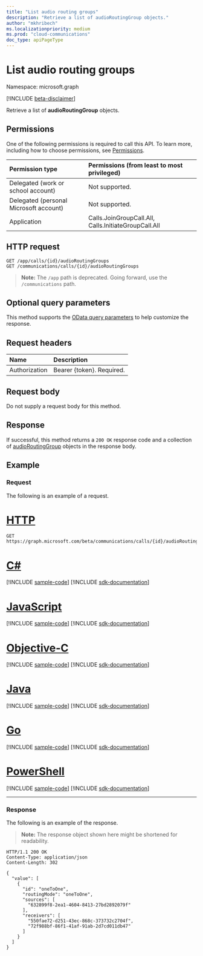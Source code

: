 ```yaml
---
title: "List audio routing groups"
description: "Retrieve a list of audioRoutingGroup objects."
author: "mkhribech"
ms.localizationpriority: medium
ms.prod: "cloud-communications"
doc_type: apiPageType
---
```


# List audio routing groups

Namespace: microsoft.graph

[!INCLUDE [beta-disclaimer](../../includes/beta-disclaimer.md)]

Retrieve a list of **audioRoutingGroup** objects.

## Permissions
One of the following permissions is required to call this API. To learn more, including how to choose permissions, see [Permissions](/graph/permissions-reference).

| Permission type                        | Permissions (from least to most privileged) |
|:---------------------------------------|:--------------------------------------------|
| Delegated (work or school account)     | Not supported.                              |
| Delegated (personal Microsoft account) | Not supported.                              |
| Application     | Calls.JoinGroupCall.All, Calls.InitiateGroupCall.All               |

## HTTP request
<!-- { "blockType": "ignored" } -->
```http
GET /app/calls/{id}/audioRoutingGroups
GET /communications/calls/{id}/audioRoutingGroups
```
> **Note:** The `/app` path is deprecated. Going forward, use the `/communications` path.

## Optional query parameters
This method supports the [OData query parameters](/graph/query-parameters) to help customize the response.

## Request headers
| Name          | Description               |
|:--------------|:--------------------------|
| Authorization | Bearer {token}. Required. |

## Request body
Do not supply a request body for this method.

## Response
If successful, this method returns a `200 OK` response code and a collection of [audioRoutingGroup](../resources/audioroutinggroup.md) objects in the response body.

## Example

### Request
The following is an example of a request.


# [HTTP](#tab/http)
<!-- {
  "blockType": "request",
  "name": "get-audioRoutingGroups"
}-->
```msgraph-interactive
GET https://graph.microsoft.com/beta/communications/calls/{id}/audioRoutingGroups
```
# [C#](#tab/csharp)
[!INCLUDE [sample-code](../includes/snippets/csharp/get-audioroutinggroups-csharp-snippets.md)]
[!INCLUDE [sdk-documentation](../includes/snippets/snippets-sdk-documentation-link.md)]

# [JavaScript](#tab/javascript)
[!INCLUDE [sample-code](../includes/snippets/javascript/get-audioroutinggroups-javascript-snippets.md)]
[!INCLUDE [sdk-documentation](../includes/snippets/snippets-sdk-documentation-link.md)]

# [Objective-C](#tab/objc)
[!INCLUDE [sample-code](../includes/snippets/objc/get-audioroutinggroups-objc-snippets.md)]
[!INCLUDE [sdk-documentation](../includes/snippets/snippets-sdk-documentation-link.md)]

# [Java](#tab/java)
[!INCLUDE [sample-code](../includes/snippets/java/get-audioroutinggroups-java-snippets.md)]
[!INCLUDE [sdk-documentation](../includes/snippets/snippets-sdk-documentation-link.md)]

# [Go](#tab/go)
[!INCLUDE [sample-code](../includes/snippets/go/get-audioroutinggroups-go-snippets.md)]
[!INCLUDE [sdk-documentation](../includes/snippets/snippets-sdk-documentation-link.md)]

# [PowerShell](#tab/powershell)
[!INCLUDE [sample-code](../includes/snippets/powershell/get-audioroutinggroups-powershell-snippets.md)]
[!INCLUDE [sdk-documentation](../includes/snippets/snippets-sdk-documentation-link.md)]

---


### Response

The following is an example of the response.

> **Note:** The response object shown here might be shortened for readability.

<!-- {
  "blockType": "response",
  "truncated": true,
  "@odata.type": "microsoft.graph.audioRoutingGroup",
  "isCollection": true 
} -->
```http
HTTP/1.1 200 OK
Content-Type: application/json
Content-Length: 302

{
  "value": [
    {
      "id": "oneToOne",
      "routingMode": "oneToOne",
      "sources": [
        "632899f8-2ea1-4604-8413-27bd2892079f"
      ],
      "receivers": [
        "550fae72-d251-43ec-868c-373732c2704f",
        "72f988bf-86f1-41af-91ab-2d7cd011db47"
      ]
    }
  ]
}
```

<!-- uuid: 8fcb5dbc-d5aa-4681-8e31-b001d5168d79
2015-10-25 14:57:30 UTC -->
<!--
{
  "type": "#page.annotation",
  "description": "List audioRoutingGroups",
  "keywords": "",
  "section": "documentation",
  "tocPath": "",
  "suppressions": [
  ]
}
-->


